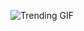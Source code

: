 
<!-- GIF_SECTION -->
![Trending GIF](https://media3.giphy.com/media/v1.Y2lkPThiYjIxNzcyNmFoOGtpOTY0eHljNW1zY3hnaWlicDg5bHVpbmdqcW44dDFyMTk3NCZlcD12MV9naWZzX3NlYXJjaCZjdD1n/TDyxBGZcViZnoye8iN/giphy.gif)
<!-- END_GIF_SECTION -->
